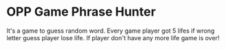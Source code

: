 <h1>OPP Game Phrase Hunter</h1> 
<p>It's a game to guess random word. Every game player got 5 lifes if wrong letter guess player lose life. If player don't have any more life game is over!</p>
